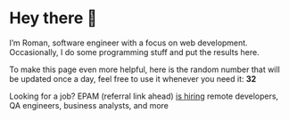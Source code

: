 # Hey there 👋

I’m Roman, software engineer with a focus on web development. Occasionally, I do
some programming stuff and put the results here.

To make this page even more helpful, here is the random number that will be
updated once a day, feel free to use it whenever you need it: **32**

Looking for a job? EPAM (referral link ahead) [is hiring](https://epa.ms/RomanGusev) remote developers,
QA engineers, business analysts, and more
